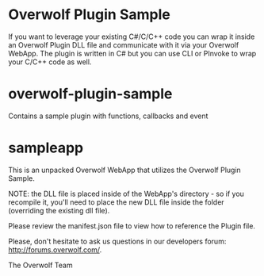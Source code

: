 Overwolf Plugin Sample
======================

If you want to leverage your existing C#/C/C++ code you can wrap it inside an Overwolf Plugin DLL file and communicate with it via your Overwolf WebApp.
The plugin is written in C# but you can use CLI or PInvoke to wrap your C/C++ code as well.

overwolf-plugin-sample
======================
Contains a sample plugin with functions, callbacks and event


sampleapp
======================
This is an unpacked Overwolf WebApp that utilizes the Overwolf Plugin Sample.

NOTE: the DLL file is placed inside of the WebApp's directory - so if you recompile it, you'll need to place the new DLL file inside the folder (overriding the existing dll file).

Please review the manifest.json file to view how to reference the Plugin file.

Please, don't hesitate to ask us questions in our developers forum: http://forums.overwolf.com/.

The Overwolf Team